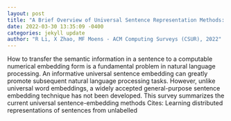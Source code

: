 ```yaml
--- 
layout: post 
title: "A Brief Overview of Universal Sentence Representation Methods: A Linguistic View" 
date: 2022-03-30 13:35:09 -0400 
categories: jekyll update 
author: "R Li, X Zhao, MF Moens - ACM Computing Surveys (CSUR), 2022" 
--- 
```

How to transfer the semantic information in a sentence to a computable numerical embedding form is a fundamental problem in natural language processing. An informative universal sentence embedding can greatly promote subsequent natural language processing tasks. However, unlike universal word embeddings, a widely accepted general-purpose sentence embedding technique has not been developed. This survey summarizes the current universal sentence-embedding methods Cites: Learning distributed representations of sentences from unlabelled